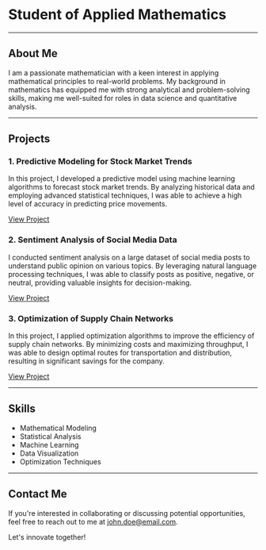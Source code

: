 # Student of Applied Mathematics

---

## About Me

I am a passionate mathematician with a keen interest in applying mathematical principles to real-world problems. My background in mathematics has equipped me with strong analytical and problem-solving skills, making me well-suited for roles in data science and quantitative analysis.

---

## Projects

### 1. Predictive Modeling for Stock Market Trends

In this project, I developed a predictive model using machine learning algorithms to forecast stock market trends. By analyzing historical data and employing advanced statistical techniques, I was able to achieve a high level of accuracy in predicting price movements.

[View Project](https://github.com/BanasiakB/Pricer)

### 2. Sentiment Analysis of Social Media Data

I conducted sentiment analysis on a large dataset of social media posts to understand public opinion on various topics. By leveraging natural language processing techniques, I was able to classify posts as positive, negative, or neutral, providing valuable insights for decision-making.

[View Project](https://github.com/johndoe/sentiment-analysis)

### 3. Optimization of Supply Chain Networks

In this project, I applied optimization algorithms to improve the efficiency of supply chain networks. By minimizing costs and maximizing throughput, I was able to design optimal routes for transportation and distribution, resulting in significant savings for the company.

[View Project](https://github.com/johndoe/supply-chain-optimization)

---

## Skills

- Mathematical Modeling
- Statistical Analysis
- Machine Learning
- Data Visualization
- Optimization Techniques

---

## Contact Me

If you're interested in collaborating or discussing potential opportunities, feel free to reach out to me at [john.doe@email.com](mailto:john.doe@email.com).

Let's innovate together!
